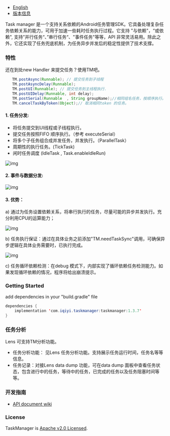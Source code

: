 * [English](README-CN.md)
* [版本信息](https://github.com/iqiyi/TaskManager/wiki/ReleaseNote-CN)

 Task manager 是一个支持关系依赖的Android任务管理SDK。它具备处理复杂任务依赖关系的能力，可用于加速一些耗时任务执行过程。它支持 "与依赖"，“或依赖", 支持”并行任务“、”串行任务“、"事件任务"等等，API 非常灵活易用。除此之外，它还实现了任务兜底机制，为任务异步并发后的稳定性提供了技术支撑。

### 特性

还在到处new Handler 来提交任务？使用TM吧。 

```Java
   TM.postAsync(Runnable); // 提交任务到子线程
   TM.postAsyncDelay(Runnable);
   TM.postUI(Runnable); // 提交任务到主线程执行.
   TM.postUIDelay(Runnable, int delay);
   TM.postSerial(Runnable  , String groupName);//相同组名任务，按顺序执行。
   TM.cancelTaskByToken(Object);// 取消相同token 的任务。

```

#### 1. 任务分发: 

* 将任务提交到UI线程或子线程执行。
* 提交任务按照FIFO 顺序执行。（参考 executeSerial）
* 将多个子任务组合成并发任务，并发执行。（ParallelTask）
* 周期性的执行任务。(TickTask)
* 闲时任务调度 (IdleTask , Task.enableIdleRun)

![img](art/task_dispatcher.png)

#### 2. 事件与数据分发:

![img](art/event_data_dispatcher.png)

 

#### 3. 优势：

a)  通过为任务设置依赖关系，将串行执行的任务，尽量可能的异步并发执行。充分利用CPU的运算能力；

![img](art/parallel_task.png)

 b) 任务执行保证：通过在具体业务之前添加"TM.needTaskSync"调用，可确保异步逻辑在具体业务需要时，已执行完成。

![img](art/need_task_sync.png)

c) 任务循环依赖检测：在debug 模式下，内部实现了循环依赖任务检测能力。如果发现循环依赖的情况，程序将给出崩溃提示。

###  Getting Started

add dependencies in your "build.gradle" file

``` Java
dependencies {
    implementation 'com.iqiyi.taskmanager:taskmanager:1.3.7'
}
```

### 任务分析  
Lens 可支持TM分析功能。
+ 任务分析功能： 见Lens 任务分析功能。支持展示任务运行时间，任务名等等信息。
+ 任务记录：对接Lens data dump 功能，可在data dump 面板中查看任务状态，包含进行中的任务，等待中的任务，已完成的任务以及任务阻塞时间等等。


###  开发指南

* [API document wiki](https://github.com/iqiyi/TaskManager/wiki)

###  License

TaskManager is [Apache v2.0 Licensed](http://gitlab.qiyi.domain/licaifu/TaskManger/LICENSE.txt).

